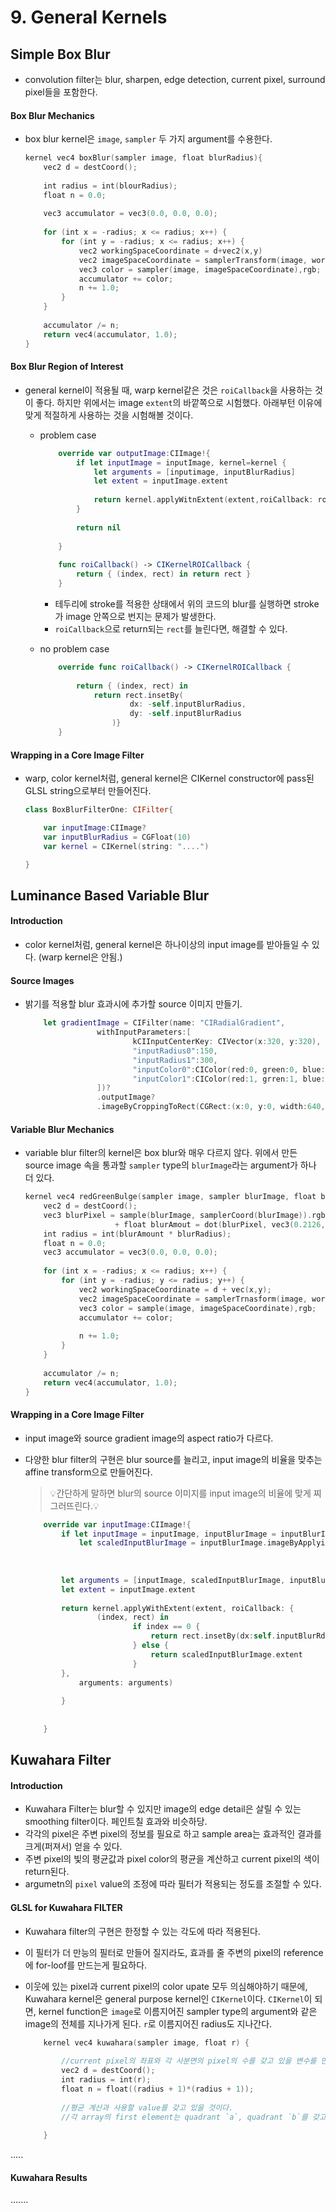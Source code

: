 # 9. General Kernels
## Simple Box Blur
- convolution filter는 blur, sharpen, edge detection, current pixel, surround pixel들을 포함한다.

#### Box Blur Mechanics
- box blur kernel은 `image`, `sampler` 두 가지 argument를 수용한다.

	```swift
	kernel vec4 boxBlur(sampler image, float blurRadius){
		vec2 d = destCoord();
		
		int radius = int(blourRadius);
		float n = 0.0;
		
		vec3 accumulator = vec3(0.0, 0.0, 0.0);
		
		for (int x = -radius; x <= radius; x++) {
			for (int y = -radius; x <= radius; x++) {
				vec2 workingSpaceCoordinate = d+vec2(x,y)
				vec2 imageSpaceCoordinate = samplerTransform(image, workingSpaceCoordinate);
				vec3 color = sampler(image, imageSpaceCoordinate),rgb;
				accumulator += color;
				n += 1.0;
			}
		}
		
		accumulator /= n;
		return vec4(accumulator, 1.0);
	}
	```
	

#### Box Blur Region of Interest
- general kernel이 적용될 때, warp kernel같은 것은 `roiCallback`을 사용하는 것이 좋다. 하지만 위에서는 image `extent`의 바깥쪽으로 시험했다. 아래부턴 이유에 맞게 적절하게 사용하는 것을 시험해볼 것이다.
	- problem case 
		
		```swift
			override var outputImage:CIImage!{
				if let inputImage = inputImage, kernel=kernel {
					let arguments = [inputimage, inputBlurRadius]
					let extent = inputImage.extent
					
					return kernel.applyWitnExtent(extent,roiCallback: roiCallback(), arguments: arguments)
				}
				
				return nil
			
			}
			
			func roiCallback() -> CIKernelROICallback {
				return { (index, rect) in return rect }
			}
		```
			
		- 테두리에 stroke를 적용한 상태에서 위의 코드의 blur를 실행하면 stroke가 image 안쪽으로 번지는 문제가 발생한다.
		- `roiCallback`으로 return되는 `rect`를 늘린다면, 해결할 수 있다.

	- no problem case
		
		```swift
			override func roiCallback() -> CIKernelROICallback {
				
				return { (index, rect) in
					return rect.insetBy(
							dx: -self.inputBlurRadius,
							dy: -self.inputBlurRadius
						)}
			}
		```

#### Wrapping in a Core Image Filter
- warp, color kernel처럼, general kernel은 CIKernel constructor에 pass된 GLSL string으로부터 만들어진다.

	```swift
	class BoxBlurFilterOne: CIFilter{
	
		var inputImage:CIImage?
		var inputBlurRadius = CGFloat(10)
		var kernel = CIKernel(string: "....")
	
	}
	```

## Luminance Based Variable Blur
#### Introduction
- color kernel처럼, general kernel은 하나이상의 input image를 받아들일 수 있다. (warp kernel은 안됨.)

#### Source Images
- 밝기를 적용할 blur 효과시에 추가할 source 이미지 만들기.

	```swift
		let gradientImage = CIFilter(name: "CIRadialGradient", 
					withInputParameters:[
							kCIInputCenterKey: CIVector(x:320, y:320),
							"inputRadius0":150,
							"inputRadius1":300,
							"inputColor0":CIColor(red:0, green:0, blue:0)
							"inputColor1":CIColor(red:1, grren:1, blue:1)
					])?
					.outputImage?
					.imageByCroppingToRect(CGRect:(x:0, y:0, width:640, height: 640))
	```


#### Variable Blur Mechanics
- variable blur filter의 kernel은 box blur와 매우 다르지 않다. 위에서 만든 source image 속을 통과할 `sampler` type의 `blurImage`라는 argument가 하나 더 있다.

	```swift
	kernel vec4 redGreenBulge(sampler image, sampler blurImage, float blurRadius) {
		vec2 d = destCoord();
		vec3 blurPixel = sample(blurImage, samplerCoord(blurImage)).rgb;
						+ float blurAmout = dot(blurPixel, vec3(0.2126, 0.7152, 0.0722));
		int radius = int(blurAmount * blurRadius);
		float n = 0.0;
		vec3 accumulator = vec3(0.0, 0.0, 0.0);
		
		for (int x = -radius; x <= radius; x++) {
			for (int y = -radius; y <= radius; y++) {
				vec2 workingSpaceCoordinate = d + vec(x,y);
				vec2 imageSpaceCoordinate = samplerTrnasform(image, workingSpaceCoordinate);
				vec3 color = sample(image, imageSpaceCoordinate),rgb;
				accumulator += color;
				
				n += 1.0;
			}
		}
		
		accumulator /= n;
		return vec4(accumulator, 1.0);
	}
	```

#### Wrapping in a Core Image Filter
- input image와 source gradient image의 aspect ratio가 다르다.
- 다양한 blur filter의 구현은 blur source를 늘리고, input image의 비율을 맞추는 affine transform으로 만들어진다.
	> 💡간단하게 말하면 blur의 source 이미지를 input image의 비율에 맞게 찌그러뜨린다.💡

	```swift
		override var inputImage:CIImage!{
			if let inputImage = inputImage, inputBlurImage = inputBlurImage, kernel = kernel {
				let scaledInputBlurImage = inputBlurImage.imageByApplyingTransform(CGAffineTrnasformMakeScale(
																					inputImage.extent.width/inputBlurImage.extent.width,
																					inputImage.extent.height/inputBlurImage.extent.height))
																					
			let arguments = [inputImage, scaledInputBlurImage, inputBlurRadius]
			let extent = inputImage.extent
			
			return kernel.applyWithExtent(extent, roiCallback: {
					(index, rect) in
							if index == 0 {
								return rect.insetBy(dx:self.inputBlurRdius, dy, -self.inputBlurRadius)
							} else {
								return scaledInputBlurImage.extent
							}
			},
				arguments: arguments)
				
			}
			
		
		}
	```

## Kuwahara Filter
#### Introduction
- Kuwahara Filter는 blur할 수 있지만 image의 edge detail은 살릴 수 있는 smoothing filter이다. 페인트칠 효과와 비슷하당.
- 각각의 pixel은 주변 pixel의 정보를 필요로 하고 sample area는 효과적인 결과를 크게(퍼져서) 얻을 수 있다.
- 주변 pixel의 빛의 평균값과 pixel color의 평균을 계산하고 current pixel의 색이 return된다.
- argumetn의 `pixel` value의 조정에 따라 필터가 적용되는 정도를 조절할 수 있다.

#### GLSL for Kuwahara FILTER
- Kuwahara filter의 구현은 한정할 수 있는 각도에 따라 적용된다.
- 이 필터가 더 만능의 필터로 만들어 질지라도, 효과를 줄 주변의 pixel의 reference에 for-loof를 만드는게 필요하다. 
- 이웃에 있는 pixel과 current pixel의 color upate 모두 의심해야하기 때문에, Kuwahara kernel은 general purpose kernel인 `CIKernel`이다. `CIKernel`이 되면, kernel function은 `image`로 이름지어진 sampler type의 argument와 같은 image의 전체를 지나가게 된다. `r`로 이름지어진 radius도 지나간다.

	```swift
		kernel vec4 kuwahara(sampler image, float r) {
			
			//current pixel의 좌표와 각 사분면의 pixel의 수를 갖고 있을 변수를 만들어준다.
			vec2 d = destCoord();
			int radius = int(r);
			float n = float((radius + 1)*(radius + 1));
			
			//평균 계산과 사용할 value를 갖고 있을 것이다.
			//각 array의 first element는 quadrant `a`, quadrant `b`를 갖고 있다. 
		
		}
	```
.....

#### Kuwahara Results
.......